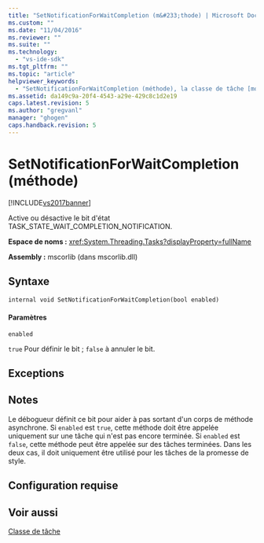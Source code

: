 ```yaml
---
title: "SetNotificationForWaitCompletion (m&#233;thode) | Microsoft Docs"
ms.custom: ""
ms.date: "11/04/2016"
ms.reviewer: ""
ms.suite: ""
ms.technology: 
  - "vs-ide-sdk"
ms.tgt_pltfrm: ""
ms.topic: "article"
helpviewer_keywords: 
  - "SetNotificationForWaitCompletion (méthode), la classe de tâche [moteurs de débogage .NET Framework]"
ms.assetid: da149c9a-20f4-4543-a29e-429c8c1d2e19
caps.latest.revision: 5
ms.author: "gregvanl"
manager: "ghogen"
caps.handback.revision: 5
---
```

# SetNotificationForWaitCompletion (m&#233;thode)
[!INCLUDE[vs2017banner](../../code-quality/includes/vs2017banner.md)]

Active ou désactive le bit d'état TASK\_STATE\_WAIT\_COMPLETION\_NOTIFICATION.  
  
 **Espace de noms :** <xref:System.Threading.Tasks?displayProperty=fullName>  
  
 **Assembly :** mscorlib \(dans mscorlib.dll\)  
  
## Syntaxe  
  
```vb  
internal void SetNotificationForWaitCompletion(bool enabled)  
```  
  
#### Paramètres  
 `enabled`  
  
 `true` Pour définir le bit ; `false` à annuler le bit.  
  
## Exceptions  
  
## Notes  
 Le débogueur définit ce bit pour aider à pas sortant d'un corps de méthode asynchrone. Si `enabled` est `true`, cette méthode doit être appelée uniquement sur une tâche qui n'est pas encore terminée. Si `enabled` est `false`, cette méthode peut être appelée sur des tâches terminées. Dans les deux cas, il doit uniquement être utilisé pour les tâches de la promesse de style.  
  
## Configuration requise  
  
## Voir aussi  
 [Classe de tâche](../../extensibility/debugger/task-class-internal-members.md)
